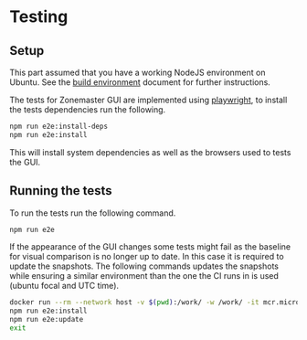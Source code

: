 # Testing

## Setup

This part assumed that you have a working NodeJS environment on Ubuntu. See
the [build environment] document for further instructions.

The tests for Zonemaster GUI are implemented using [playwright], to install the
tests dependencies run the following.

```sh
npm run e2e:install-deps
npm run e2e:install
```

This will install system dependencies as well as the browsers used to tests the
GUI.

## Running the tests

To run the tests run the following command.

```sh
npm run e2e
```

If the appearance of the GUI changes some tests might fail as the baseline for
visual comparison is no longer up to date. In this case it is required to update
the snapshots. The following commands updates the snapshots while ensuring a
similar environment than the one the CI runs in is used (ubuntu focal and UTC
time).

```sh
docker run --rm --network host -v $(pwd):/work/ -w /work/ -it mcr.microsoft.com/playwright:v1.12.3-focal /bin/bash
npm run e2e:install
npm run e2e:update
exit
```

[build environment]: https://github.com/zonemaster/zonemaster/blob/master/docs/internal-documentation/distrib-testing/Ubuntu-Node.js-build-environment.md
[playwright]: https://playwright.dev/docs/intro
